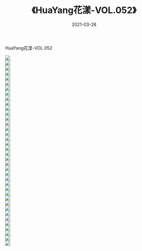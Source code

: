 ﻿---
layout: post
title:  《HuaYang花漾-VOL.052》
date:   2021-03-28
img: http://img.660000.xyz/Sharelink/网络美图/2021/HuaYang花漾-VOL.052/000.jpg
categories: [美女, 清纯, 唯美]
---

HuaYang花漾-VOL.052

  ![](http://img.660000.xyz/Sharelink/网络美图/2021/HuaYang花漾-VOL.052/001.jpg) <br> ![](http://img.660000.xyz/Sharelink/网络美图/2021/HuaYang花漾-VOL.052/002.jpg) <br> ![](http://img.660000.xyz/Sharelink/网络美图/2021/HuaYang花漾-VOL.052/003.jpg) <br> ![](http://img.660000.xyz/Sharelink/网络美图/2021/HuaYang花漾-VOL.052/004.jpg) <br> ![](http://img.660000.xyz/Sharelink/网络美图/2021/HuaYang花漾-VOL.052/005.jpg) <br> ![](http://img.660000.xyz/Sharelink/网络美图/2021/HuaYang花漾-VOL.052/006.jpg) <br> ![](http://img.660000.xyz/Sharelink/网络美图/2021/HuaYang花漾-VOL.052/007.jpg) <br> ![](http://img.660000.xyz/Sharelink/网络美图/2021/HuaYang花漾-VOL.052/008.jpg) <br> ![](http://img.660000.xyz/Sharelink/网络美图/2021/HuaYang花漾-VOL.052/009.jpg) <br> ![](http://img.660000.xyz/Sharelink/网络美图/2021/HuaYang花漾-VOL.052/010.jpg) <br> ![](http://img.660000.xyz/Sharelink/网络美图/2021/HuaYang花漾-VOL.052/011.jpg) <br> ![](http://img.660000.xyz/Sharelink/网络美图/2021/HuaYang花漾-VOL.052/012.jpg) <br> ![](http://img.660000.xyz/Sharelink/网络美图/2021/HuaYang花漾-VOL.052/013.jpg) <br> ![](http://img.660000.xyz/Sharelink/网络美图/2021/HuaYang花漾-VOL.052/014.jpg) <br> ![](http://img.660000.xyz/Sharelink/网络美图/2021/HuaYang花漾-VOL.052/015.jpg) <br> ![](http://img.660000.xyz/Sharelink/网络美图/2021/HuaYang花漾-VOL.052/016.jpg) <br> ![](http://img.660000.xyz/Sharelink/网络美图/2021/HuaYang花漾-VOL.052/017.jpg) <br> ![](http://img.660000.xyz/Sharelink/网络美图/2021/HuaYang花漾-VOL.052/018.jpg) <br> ![](http://img.660000.xyz/Sharelink/网络美图/2021/HuaYang花漾-VOL.052/019.jpg) <br> ![](http://img.660000.xyz/Sharelink/网络美图/2021/HuaYang花漾-VOL.052/020.jpg) <br> ![](http://img.660000.xyz/Sharelink/网络美图/2021/HuaYang花漾-VOL.052/021.jpg) <br> ![](http://img.660000.xyz/Sharelink/网络美图/2021/HuaYang花漾-VOL.052/022.jpg) <br> ![](http://img.660000.xyz/Sharelink/网络美图/2021/HuaYang花漾-VOL.052/023.jpg) <br> ![](http://img.660000.xyz/Sharelink/网络美图/2021/HuaYang花漾-VOL.052/024.jpg) <br> ![](http://img.660000.xyz/Sharelink/网络美图/2021/HuaYang花漾-VOL.052/025.jpg) <br> ![](http://img.660000.xyz/Sharelink/网络美图/2021/HuaYang花漾-VOL.052/026.jpg) <br> ![](http://img.660000.xyz/Sharelink/网络美图/2021/HuaYang花漾-VOL.052/027.jpg) <br> ![](http://img.660000.xyz/Sharelink/网络美图/2021/HuaYang花漾-VOL.052/028.jpg) <br> ![](http://img.660000.xyz/Sharelink/网络美图/2021/HuaYang花漾-VOL.052/029.jpg) <br> ![](http://img.660000.xyz/Sharelink/网络美图/2021/HuaYang花漾-VOL.052/030.jpg) <br> ![](http://img.660000.xyz/Sharelink/网络美图/2021/HuaYang花漾-VOL.052/031.jpg) <br> ![](http://img.660000.xyz/Sharelink/网络美图/2021/HuaYang花漾-VOL.052/032.jpg) <br> ![](http://img.660000.xyz/Sharelink/网络美图/2021/HuaYang花漾-VOL.052/033.jpg) <br> ![](http://img.660000.xyz/Sharelink/网络美图/2021/HuaYang花漾-VOL.052/034.jpg) <br> ![](http://img.660000.xyz/Sharelink/网络美图/2021/HuaYang花漾-VOL.052/035.jpg) <br> ![](http://img.660000.xyz/Sharelink/网络美图/2021/HuaYang花漾-VOL.052/036.jpg) <br> ![](http://img.660000.xyz/Sharelink/网络美图/2021/HuaYang花漾-VOL.052/037.jpg) <br> ![](http://img.660000.xyz/Sharelink/网络美图/2021/HuaYang花漾-VOL.052/038.jpg) <br>